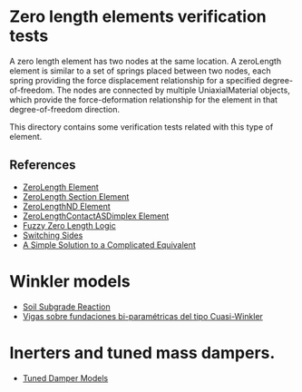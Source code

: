 # Zero length elements verification tests
A zero length element has two nodes at the same location. A zeroLength element is similar to a set of springs placed between two nodes, each spring providing the force displacement relationship for a specified degree-of-freedom. The nodes are connected by multiple UniaxialMaterial objects, which provide the force-deformation relationship for the element in that degree-of-freedom direction.

This directory contains some verification tests related with this type of element.

## References
- [ZeroLength Element](https://opensees.github.io/OpenSeesDocumentation/user/manual/model/elements/zeroLength.html#zerolength-element)
- [ZeroLength Section Element](https://opensees.github.io/OpenSeesDocumentation/user/manual/model/elements/zeroLengthSection.html#zerolength-section-element)
- [ZeroLengthND Element](https://opensees.github.io/OpenSeesDocumentation/user/manual/model/elements/zeroLengthND.html)
- [ZeroLengthContactASDimplex Element](https://opensees.github.io/OpenSeesDocumentation/user/manual/model/elements/zeroLengthContactASDimplex.html)
- [Fuzzy Zero Length Logic](https://portwooddigital.com/2022/04/24/fuzzy-zero-length-logic/)
- [Switching Sides](https://portwooddigital.com/2022/05/08/switching-sides/)
- [A Simple Solution to a Complicated Equivalent](https://portwooddigital.com/2022/06/19/a-simple-solution-to-a-complicated-equivalent)

# Winkler models
- [Soil Subgrade Reaction](https://www.geoengineer.org/education/foundation-design-construction/soil-subgrade-reaction)
- [Vigas sobre fundaciones bi-paramétricas del tipo Cuasi-Winkler](https://cimec.org.ar/ojs/index.php/mc/article/view/2412/0)

# Inerters and tuned mass dampers.
- [Tuned Damper Models](https://portwooddigital.com/2023/11/11/tuned-damper-models/)
